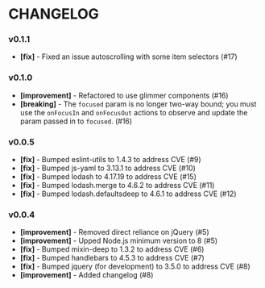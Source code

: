 # CHANGELOG

### v0.1.1
* **[fix]** - Fixed an issue autoscrolling with some item selectors (#17)

### v0.1.0
* **[improvement]** - Refactored to use glimmer components (#16)
* **[breaking]** - The `focused` param is no longer two-way bound; you must use the `onFocusIn` and `onFocusOut` actions to observe and update the param passed in to `focused`. (#16)

### v0.0.5
* **[fix]** - Bumped eslint-utils to 1.4.3 to address CVE (#9)
* **[fix]** - Bumped js-yaml to 3.13.1 to address CVE (#10)
* **[fix]** - Bumped lodash to 4.17.19 to address CVE (#15)
* **[fix]** - Bumped lodash.merge to 4.6.2 to address CVE (#11)
* **[fix]** - Bumped lodash.defaultsdeep to 4.6.1 to address CVE (#12)

### v0.0.4
* **[improvement]** - Removed direct reliance on jQuery (#5)
* **[improvement]** - Upped Node.js minimum version to 8 (#5)
* **[fix]** - Bumped mixin-deep to 1.3.2 to address CVE (#6)
* **[fix]** - Bumped handlebars to 4.5.3 to address CVE (#7)
* **[fix]** - Bumped jquery (for development) to 3.5.0 to address CVE (#8)
* **[improvement]** - Added changelog (#8)
